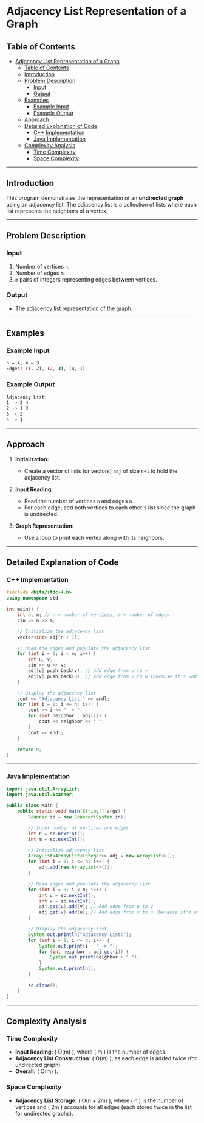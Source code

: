 # Adjacency List Representation of a Graph

## Table of Contents

- [Adjacency List Representation of a Graph](#adjacency-list-representation-of-a-graph)
  - [Table of Contents](#table-of-contents)
  - [Introduction](#introduction)
  - [Problem Description](#problem-description)
    - [Input](#input)
    - [Output](#output)
  - [Examples](#examples)
    - [Example Input](#example-input)
    - [Example Output](#example-output)
  - [Approach](#approach)
  - [Detailed Explanation of Code](#detailed-explanation-of-code)
    - [C++ Implementation](#c-implementation)
    - [Java Implementation](#java-implementation)
  - [Complexity Analysis](#complexity-analysis)
    - [Time Complexity](#time-complexity)
    - [Space Complexity](#space-complexity)

---

## Introduction

This program demonstrates the representation of an **undirected graph** using an adjacency list. The adjacency list is a collection of lists where each list represents the neighbors of a vertex.

---

## Problem Description

### Input

1. Number of vertices `n`.
2. Number of edges `m`.
3. `m` pairs of integers representing edges between vertices.

### Output

- The adjacency list representation of the graph.

---

## Examples

### Example Input

```bash
n = 4, m = 3
Edges: (1, 2), (2, 3), (4, 1)
```

### Example Output

```bash
Adjacency List:
1 -> 2 4
2 -> 1 3
3 -> 2
4 -> 1
```

---

## Approach

1. **Initialization:**
   - Create a vector of lists (or vectors) `adj` of size `n+1` to hold the adjacency list.

2. **Input Reading:**
   - Read the number of vertices `n` and edges `m`.
   - For each edge, add both vertices to each other's list since the graph is undirected.

3. **Graph Representation:**
   - Use a loop to print each vertex along with its neighbors.

---

## Detailed Explanation of Code

### C++ Implementation

```cpp
#include <bits/stdc++.h>
using namespace std;

int main() {
    int n, m; // n = number of vertices, m = number of edges
    cin >> n >> m;

    // Initialize the adjacency list
    vector<int> adj[n + 1];

    // Read the edges and populate the adjacency list
    for (int i = 0; i < m; i++) {
        int u, v;
        cin >> u >> v;
        adj[u].push_back(v); // Add edge from u to v
        adj[v].push_back(u); // Add edge from v to u (because it's undirected)
    }

    // Display the adjacency list
    cout << "Adjacency List:" << endl;
    for (int i = 1; i <= n; i++) {
        cout << i << " -> ";
        for (int neighbor : adj[i]) {
            cout << neighbor << " ";
        }
        cout << endl;
    }

    return 0;
}
```

---

### Java Implementation

```java
import java.util.ArrayList;
import java.util.Scanner;

public class Main {
    public static void main(String[] args) {
        Scanner sc = new Scanner(System.in);

        // Input number of vertices and edges
        int n = sc.nextInt();
        int m = sc.nextInt();

        // Initialize adjacency list
        ArrayList<ArrayList<Integer>> adj = new ArrayList<>();
        for (int i = 0; i <= n; i++) {
            adj.add(new ArrayList<>());
        }

        // Read edges and populate the adjacency list
        for (int i = 0; i < m; i++) {
            int u = sc.nextInt();
            int v = sc.nextInt();
            adj.get(u).add(v); // Add edge from u to v
            adj.get(v).add(u); // Add edge from v to u (because it's undirected)
        }

        // Display the adjacency list
        System.out.println("Adjacency List:");
        for (int i = 1; i <= n; i++) {
            System.out.print(i + " -> ");
            for (int neighbor : adj.get(i)) {
                System.out.print(neighbor + " ");
            }
            System.out.println();
        }

        sc.close();
    }
}
```

---

## Complexity Analysis

### Time Complexity

- **Input Reading:** \( O(m) \), where \( m \) is the number of edges.
- **Adjacency List Construction:** \( O(m) \), as each edge is added twice (for undirected graph).
- **Overall:** \( O(m) \).

### Space Complexity

- **Adjacency List Storage:** \( O(n + 2m) \), where \( n \) is the number of vertices and \( 2m \) accounts for all edges (each stored twice in the list for undirected graphs).
